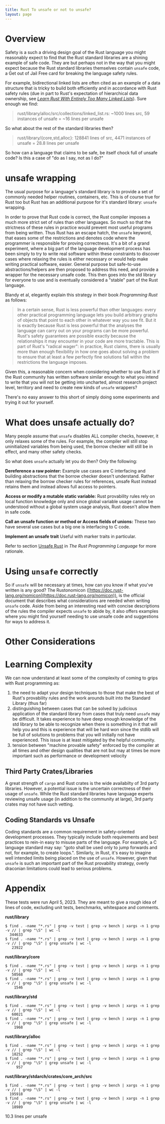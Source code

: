 ```yaml
---
title: Rust To unsafe or not to unsafe?
layout: page
---
```


# Overview

Safety is a such a driving design goal of the Rust language you might reasonably expect to find that the Rust standard libraries are a shining example of safe code. They are but perhaps not in the way that you might expect because the Rust standard libraries themselves contain `unsafe` code, a Get out of Jail Free card for breaking the language safety rules.

For example, bidirectional linked lists are often cited as an example of a data structure that is tricky to build both efficiently and in accordance with Rust safety rules (due in part to Rust's expectation of hierarchical data ownership, see [*Learn Rust With Entirely Too Many Linked Lists*](https://rust-unofficial.github.io/too-many-lists/)). Sure enough we find:

> rust/library/alloc/src/collections/linked_list.rs: ~1000 lines src, 59 instances of unsafe = ~16 lines per unsafe

So what about the rest of the standard libraries then?

> rust/library/{core,std,alloc}: 128841 lines of src, 4471 instances of unsafe = 28.8 lines per unsafe

So how can a language that claims to be safe, be itself chock full of unsafe code?
Is this a case of "do as I say, not as I do?"

# unsafe wrapping

The usual purpose for a language's standard library is to provide a set of commonly needed helper routines, containers, etc. This is of course true for Rust too but Rust has an additional purpose for it's standard library: `unsafe` wrapping.

In order to prove that Rust code is correct, the Rust compiler imposes a much more strict set of rules than other languages. So much so that the strictness of these rules in practice would prevent most useful programs from being written. Thus Rust has an escape hatch, the `unsafe` keyword, that eases some of the restrictions and denotes code where the programmer is responsible for proving correctness. It's a bit of a grand experiment, where a big part of the language development process has been simply to try to write real software within these constraints to discover cases where relaxing the rules is either necessary or would help make writing practical software, easier. General purpose but safe-to-use abstractions/helpers are then proposed to address this need, and provide a wrapper for the necessary unsafe code. This then goes into the std library for everyone to use and is eventually considered a "stable" part of the Rust language.

Blandy et al, elegantly explain this strategy in their book *Programming Rust* as follows: 

>In a certain sense, Rust is less powerful than other languages: every other practical programming language lets you build arbitrary graphs of objects that point to each other in whatever way you see fit. But it is exactly because Rust is less powerful that the analyses the language can carry out on your programs can be more powerful. Rust's safety guarantees are possible exactly because the relationships it may encounter in your code are more tractable. This is part of Rust's "radical wager": in practice, Rust claims, there is usually more than enough flexibility in how one goes about solving a problem to ensure that at least a few perfectly fine solutions fall within the restrictions the language imposes.

Given this, a reasonable concern when considering whether to use Rust is if the Rust community has written software similar enough to what you intend to write that you will not be getting into uncharted, almost research project level, territory and need to create new kinds of `unsafe` wrappers?

There's no easy answer to this short of simply doing some experiments and trying it out for yourself.

# What does unsafe actually do?

Many people assume that `unsafe` disables ALL compiler checks, however, it only relaxes some of the rules. For example, the compiler will still stop uninitialized variables from being used, the borrow checker will still be in effect, and many other safety checks.

So what does `unsafe` actually let you do then? Only the following:

**Dereference a raw pointer:** Example use cases are C interfacing and building abstractions that the borrow checker doesn't understand. Rather than relaxing the borrow checker rules for references, unsafe Rust instead retains them and instead allows full access to pointers.

**Access or modify a mutable static variable:** Rust provability rules rely on local function knowledge only and since global variable usage cannot be understood without a global system usage analysis, Rust doesn't allow them in safe code.

**Call an unsafe function or method or Access fields of unions:** These two have several use cases but a big one is interfacing to C code.

**Implement an unsafe trait**
Useful with marker traits in particular.

Refer to section [Unsafe Rust](https://doc.rust-lang.org/book/ch19-01-unsafe-rust.html) in *The Rust Programming Language* for more rationale.

# Using `unsafe` correctly

So if `unsafe` will be necessary at times, how can you know if what you've written is any good? The Rustonomicon ([https://doc.rust-lang.org/nomicon](https://doc.rust-lang.org/nomicon)), is the official document that describes what considerations are needed when writing `unsafe` code. Aside from being an interesting read with concise descriptions of the rules the compiler expects `unsafe` to abide by, it also offers examples where you might find yourself needing to use unsafe code and suggestions for ways to address it.

# Other Considerations

# Learning Complexity

We can now understand at least some of the complexity of coming to grips with Rust programming as:

  1. the need to adapt your design techniques to those that make the best of Rust's provability rules and the work arounds built into the Standard Library (thus far)
  2. distinguishing between cases that can be solved by judicious application of the standard library from cases that truly need `unsafe` may be difficult. It takes experience to have deep enough knowledge of the std library to be able to recognize when there is something in it that will help you and this is experience that will be hard won since the stdlib will be full of solutions to problems that you will initially not have experienced. This issue is at least mitigated by the helpful community.
  3. tension between "machine provable safety" enforced by the compiler at all times and other design qualities that are not but may at times be more important such as performance or development velocity
## Third Party Crates/Libraries

A great strength of `cargo` and Rust crates is the wide availabilty of 3rd party libraries. However, a potential issue is the uncertain correctness of their usage of `unsafe`. While the Rust standard libraries have language experts reviewing unsafe usage (in addition to the community at large), 3rd party crates may not have such vetting.


## Coding Standards vs Unsafe

Coding standards are a common requirement in safety-oriented development processes. They typically include both requirements and best practices to rein-in easy to misuse parts of the language. For example, a C language standard may say: "goto shall be used only to jump forwards and not, for example, to create loops.". Similarly, in Rust, it's easy to imagine well intended limits being placed on the use of `unsafe`. However, given that `unsafe` is such an important part of the Rust provability strategy, overly draconian limitations could lead to serious problems.


# Appendix

These tests were run April 5, 2023. They are meant to give a rough idea of lines of code, excluding unit tests, benchmarks, whitespace and comments.

**rust/library**
```
$ find . -name "*.rs" | grep -v test | grep -v bench | xargs -n 1 grep -v // | grep "\S" | wc -l
  344633
$ find . -name "*.rs" | grep -v test | grep -v bench | xargs -n 1 grep -v // | grep "\S" | grep unsafe | wc -l
   23922
```

**rust/library/core**
```
$ find . -name "*.rs" | grep -v test | grep -v bench | xargs -n 1 grep -v // | grep "\S" | wc -l
   50568
$ find . -name "*.rs" | grep -v test | grep -v bench | xargs -n 1 grep -v // | grep "\S" | grep unsafe | wc -l
    1546
```

**rust/library/std**
```
$ find . -name "*.rs" | grep -v test | grep -v bench | xargs -n 1 grep -v // | grep "\S" | wc -l
   60021
$ find . -name "*.rs" | grep -v test | grep -v bench | xargs -n 1 grep -v // | grep "\S" | grep unsafe | wc -l
    1968
```

**rust/library/alloc**
```
$ find . -name "*.rs" | grep -v test | grep -v bench | xargs -n 1 grep -v // | grep "\S" | wc -l
   18252
$ find . -name "*.rs" | grep -v test | grep -v bench | xargs -n 1 grep -v // | grep "\S" | grep unsafe | wc -l
     957
```
**rust/library/stdarch/crates/core_arch/src**
```
$ find . -name "*.rs" | grep -v test | grep -v bench | xargs -n 1 grep -v // | grep "\S" | wc -l
  195918
$ find . -name "*.rs" | grep -v test | grep -v bench | xargs -n 1 grep -v // | grep "\S" | grep unsafe | wc -l
   18989
```
10.3 lines per unsafe
